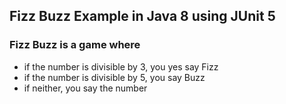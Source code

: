 ## Fizz Buzz Example in Java 8 using JUnit 5

### Fizz Buzz is a game where
- if the number is divisible by 3, you  yes say Fizz
- if the number is divisible by 5, you say Buzz
- if neither, you say the number
